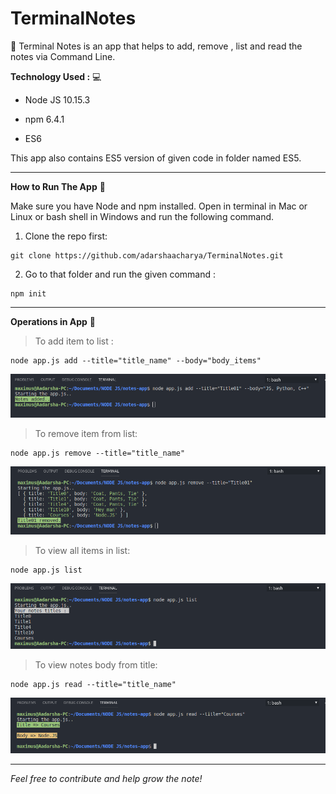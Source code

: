 
# TerminalNotes 
:memo: Terminal Notes is an app that helps to add, remove , list and read the notes via Command Line.


**Technology Used :** :computer:

- Node JS 10.15.3

- npm 6.4.1

- ES6

This app also contains ES5 version of given code in folder named ES5.

---

**How to Run The App** :running:

Make sure you have Node and npm installed. 
Open in terminal in Mac or Linux or bash shell in Windows and run the following command.

1. Clone the repo first:
```
git clone https://github.com/adarshaacharya/TerminalNotes.git

```

2. Go to that folder and run the given command : 
```
npm init
```
---
**Operations in App** :syringe:

> To add item to list :
```
node app.js add --title="title_name" --body="body_items"
```
![Add](./img/add.png)

> To remove item from list: 
```
node app.js remove --title="title_name"
```
![Remove](./img/remove.png)
>To view all  items in list:
```
node app.js list
```
![List](./img/list.png)


>To view notes body from title:
```
node app.js read --title="title_name"

```
![Read](./img/read.png)

---
*Feel free to contribute and help grow the note!*
